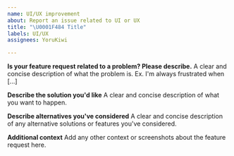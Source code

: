 ```yaml
---
name: UI/UX improvement
about: Report an issue related to UI or UX
title: "\U0001F484 Title"
labels: UI/UX
assignees: YoruKiwi

---
```


**Is your feature request related to a problem? Please describe.**
A clear and concise description of what the problem is. Ex. I'm always frustrated when [...]

**Describe the solution you'd like**
A clear and concise description of what you want to happen.

**Describe alternatives you've considered**
A clear and concise description of any alternative solutions or features you've considered.

**Additional context**
Add any other context or screenshots about the feature request here.
